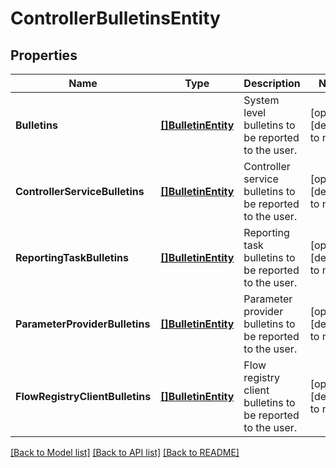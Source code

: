 # ControllerBulletinsEntity

## Properties
Name | Type | Description | Notes
------------ | ------------- | ------------- | -------------
**Bulletins** | [**[]BulletinEntity**](BulletinEntity.md) | System level bulletins to be reported to the user. | [optional] [default to null]
**ControllerServiceBulletins** | [**[]BulletinEntity**](BulletinEntity.md) | Controller service bulletins to be reported to the user. | [optional] [default to null]
**ReportingTaskBulletins** | [**[]BulletinEntity**](BulletinEntity.md) | Reporting task bulletins to be reported to the user. | [optional] [default to null]
**ParameterProviderBulletins** | [**[]BulletinEntity**](BulletinEntity.md) | Parameter provider bulletins to be reported to the user. | [optional] [default to null]
**FlowRegistryClientBulletins** | [**[]BulletinEntity**](BulletinEntity.md) | Flow registry client bulletins to be reported to the user. | [optional] [default to null]

[[Back to Model list]](../README.md#documentation-for-models) [[Back to API list]](../README.md#documentation-for-api-endpoints) [[Back to README]](../README.md)



